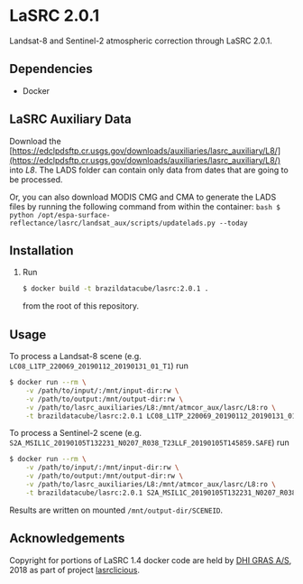 # LaSRC 2.0.1

Landsat-8 and Sentinel-2 atmospheric correction through LaSRC 2.0.1.

## Dependencies

- Docker

## LaSRC Auxiliary Data

Download the [https://edclpdsftp.cr.usgs.gov/downloads/auxiliaries/lasrc_auxiliary/L8/](https://edclpdsftp.cr.usgs.gov/downloads/auxiliaries/lasrc_auxiliary/L8/) into *L8*. The LADS folder can contain only data from dates that are going to be processed.

Or, you can also download MODIS CMG and CMA to generate the LADS files by running the following command from within the container:
    ```bash
    $ python /opt/espa-surface-reflectance/lasrc/landsat_aux/scripts/updatelads.py --today
    ```

## Installation

1. Run

   ```bash
   $ docker build -t brazildatacube/lasrc:2.0.1 .
   ```

   from the root of this repository.

## Usage

To process a Landsat-8 scene (e.g. `LC08_L1TP_220069_20190112_20190131_01_T1`) run

```bash
$ docker run --rm \
    -v /path/to/input/:/mnt/input-dir:rw \
    -v /path/to/output:/mnt/output-dir:rw \
    -v /path/to/lasrc_auxiliaries/L8:/mnt/atmcor_aux/lasrc/L8:ro \
    -t brazildatacube/lasrc:2.0.1 LC08_L1TP_220069_20190112_20190131_01_T1
```

To process a Sentinel-2 scene (e.g. `S2A_MSIL1C_20190105T132231_N0207_R038_T23LLF_20190105T145859.SAFE`) run

```bash
$ docker run --rm \
    -v /path/to/input/:/mnt/input-dir:rw \
    -v /path/to/output:/mnt/output-dir:rw \
    -v /path/to/lasrc_auxiliaries/L8:/mnt/atmcor_aux/lasrc/L8:ro \
    -t brazildatacube/lasrc:2.0.1 S2A_MSIL1C_20190105T132231_N0207_R038_T23LLF_20190105T145859.SAFE
```

Results are written on mounted `/mnt/output-dir/SCENEID`.

## Acknowledgements

Copyright for portions of LaSRC 1.4 docker code are held by [DHI GRAS A/S](https://github.com/DHI-GRAS), 2018 as part of project [lasrclicious](https://github.com/DHI-GRAS/lasrclicious).
